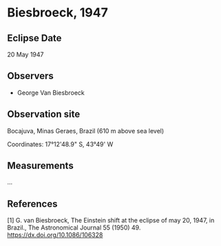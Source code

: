 # Biesbroeck, 1947 #

## Eclipse Date ##

20 May 1947

## Observers ##

* George Van Biesbroeck

## Observation site ##

Bocajuva, Minas Geraes, Brazil (610 m above sea level)

Coordinates: 17°12'48.9" S, 43°49' W

## Measurements

...

## References ##
[1] G. van Biesbroeck, The Einstein shift at the eclipse of may 20, 1947, in Brazil., The Astronomical
Journal 55 (1950) 49.
https://dx.doi.org/10.1086/106328
